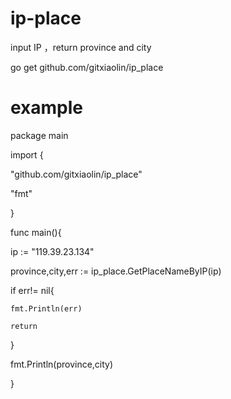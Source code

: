 # ip-place
input IP ，return province and city

go get github.com/gitxiaolin/ip_place

# example 
package main

import {

  "github.com/gitxiaolin/ip_place"
  
  "fmt"
  
}

func main(){

  ip := "119.39.23.134"
  
  province,city,err := ip_place.GetPlaceNameByIP(ip)
  
  if err!= nil{
  
    fmt.Println(err)
    
    return 
    
  }
  
  fmt.Println(province,city)
  
}
